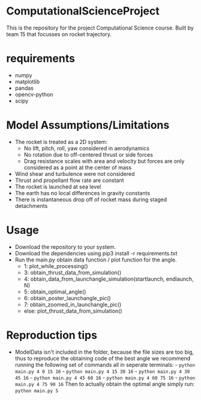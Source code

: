 # ComputationalScienceProject
This is the repository for the project Computational Science course. Built by team 15 that focusses on rocket trajectory.

# requirements
- numpy
- matplotlib
- pandas
- opencv-python
- scipy

# Model Assumptions/Limitations
- The rocket is treated as a 2D system:
  - No lift, pitch, roll, yaw considered in aerodynamics
  - No rotation due to off-centered thrust or side forces
  - Drag resistance scales with area and velocity but forces are only considered as a point at the center of mass
- Wind shear and turbulence were not considered
- Thrust and propellant flow rate are constant
- The rocket is launched at sea level
- The earth has no local differences in gravity constants
- There is instantaneous drop off of rocket mass during staged detachments

# Usage
- Download the repository to your system.
- Download the dependencies using pip3 install -r requirements.txt
- Run the main.py obtain data function / plot function for the angle.
  - 1:
        plot_while_processing()
  - 3:
        obtain_thrust_data_from_simulation()
  - 4:
        obtain_data_from_launchangle_simulation(startlaunch, endlaunch, N)
  - 5:
        obtain_optimal_angle()
  - 6:
        obtain_poster_launchangle_pic()
  - 7:
        obtain_zoomed_in_launchangle_pic()
  - else:
        plot_thrust_data_from_simulation()

# Reproduction tips
- ModelData isn't included in the folder, because the file sizes are too big,
  thus to reproduce the obtaining code of the best angle we recommend running
  the following set of commands all in seperate terminals:
      - ```python main.py 4 0 15 16```
      - ```python main.py 4 15 30 16```
      - ```python main.py 4 30 45 16```
      - ```python main.py 4 45 60 16```
      - ```python main.py 4 60 75 16```
      - ```python main.py 4 75 90 16```
  Then to actually obtain the optimal angle simply run:
  ```python main.py 5```